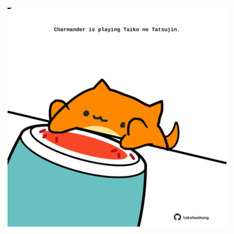 <!-- built at 20/12/2022, 05:01:02 UTC -->
<p align="center">
  <img width="500" height="500" src="./ReadmeImage.svg">
</p>
